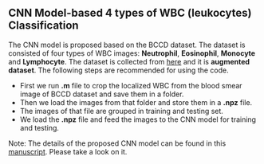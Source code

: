 ## CNN Model-based 4 types of WBC (leukocytes) Classification
The CNN model is proposed based on the BCCD dataset. The dataset is consisted of four types of WBC images: __Neutrophil__, __Eosinophil__, __Monocyte__ and __Lymphocyte__. The dataset is collected from [here](https://www.kaggle.com/paultimothymooney/blood-cells/, "Blood Cell Images") and it is __augmented dataset__. The following steps are recommended for using the code. 
- First we run __.m__ file to crop the localized WBC from the blood smear image of BCCD dataset and save them in a folder.
- Then we load the images from that folder and store them in a __.npz__ file.
- The images of that file are grouped in training and testing set.
- We load the __.npz__ file and feed the images to the CNN model for training and testing.

Note: The details of the proposed CNN model can be found in this [manuscript](https://www.sciencedirect.com/science/article/abs/pii/S0957417420300373 "An Automatic Nucleus Segmentation and CNN Model based Classification Method of White Blood Cell"). Please take a look on it.